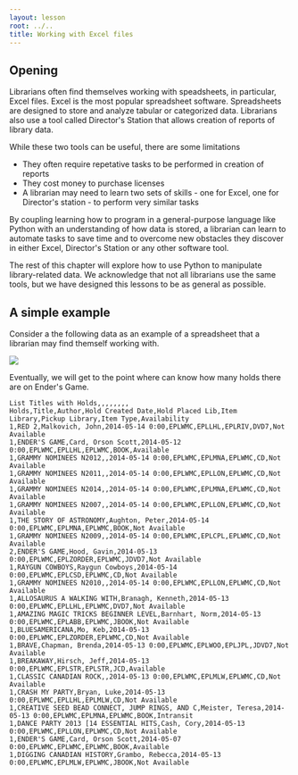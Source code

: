```yaml
---
layout: lesson
root: ../..
title: Working with Excel files
---
```


## Opening

Librarians often find themselves working with speadsheets, in particular,
Excel files.  Excel is the most popular spreadsheet software.  Spreadsheets
are designed to store and analyze tabular or categorized data.  Librarians
also use a tool called Director's Station that allows creation of 
reports of library data.

While these two tools can be useful, there are some limitations

- They often require repetative tasks to be performed in creation of reports
- They cost money to purchase licenses
- A librarian may need to learn two sets of skills - one for Excel, one
 for Director's station - to perform very similar tasks

By coupling learning how to program in a general-purpose language like Python 
with an understanding of how data is stored, a librarian can learn to automate
tasks to save time and to overcome new obstacles they
discover in either Excel, Director's Station or any other software tool.

The rest of this chapter will explore how to use Python to manipulate
library-related data.  We acknowledge that not all librarians use the same
tools, but we have designed this lessons to be as general as possible.

## A simple example

Consider a the following data as an example of a spreadsheet that a librarian
may find themself working with.

![]({{page.root}}/lessons/swc-librarians/images/excel.png)

Eventually, we will get to the point where can know how many holds 
there are on Ender's Game.

    List Titles with Holds,,,,,,,,
    Holds,Title,Author,Hold Created Date,Hold Placed Lib,Item Library,Pickup Library,Item Type,Availability
    1,RED 2,Malkovich, John,2014-05-14 0:00,EPLWMC,EPLLHL,EPLRIV,DVD7,Not Available
    1,ENDER'S GAME,Card, Orson Scott,2014-05-12 0:00,EPLWMC,EPLLHL,EPLWMC,BOOK,Available
    1,GRAMMY NOMINEES N2012,,2014-05-14 0:00,EPLWMC,EPLMNA,EPLWMC,CD,Not Available
    1,GRAMMY NOMINEES N2011,,2014-05-14 0:00,EPLWMC,EPLLON,EPLWMC,CD,Not Available
    1,GRAMMY NOMINEES N2014,,2014-05-14 0:00,EPLWMC,EPLMNA,EPLWMC,CD,Not Available
    1,GRAMMY NOMINEES N2007,,2014-05-14 0:00,EPLWMC,EPLLON,EPLWMC,CD,Not Available
    1,THE STORY OF ASTRONOMY,Aughton, Peter,2014-05-14 0:00,EPLWMC,EPLMNA,EPLWMC,BOOK,Not Available
    1,GRAMMY NOMINEES N2009,,2014-05-14 0:00,EPLWMC,EPLCPL,EPLWMC,CD,Not Available
    2,ENDER'S GAME,Hood, Gavin,2014-05-13 0:00,EPLWMC,EPLZORDER,EPLWMC,JDVD7,Not Available
    1,RAYGUN COWBOYS,Raygun Cowboys,2014-05-14 0:00,EPLWMC,EPLCSD,EPLWMC,CD,Not Available
    1,GRAMMY NOMINEES N2010,,2014-05-14 0:00,EPLWMC,EPLLON,EPLWMC,CD,Not Available
    1,ALLOSAURUS A WALKING WITH,Branagh, Kenneth,2014-05-13 0:00,EPLWMC,EPLLHL,EPLWMC,DVD7,Not Available
    1,AMAZING MAGIC TRICKS BEGINNER LEVEL,Barnhart, Norm,2014-05-13 0:00,EPLWMC,EPLABB,EPLWMC,JBOOK,Not Available
    1,BLUESAMERICANA,Mo, Keb,2014-05-13 0:00,EPLWMC,EPLZORDER,EPLWMC,CD,Not Available
    1,BRAVE,Chapman, Brenda,2014-05-13 0:00,EPLWMC,EPLWOO,EPLJPL,JDVD7,Not Available
    1,BREAKAWAY,Hirsch, Jeff,2014-05-13 0:00,EPLWMC,EPLSTR,EPLSTR,JCD,Available
    1,CLASSIC CANADIAN ROCK,,2014-05-13 0:00,EPLWMC,EPLMLW,EPLWMC,CD,Not Available
    1,CRASH MY PARTY,Bryan, Luke,2014-05-13 0:00,EPLWMC,EPLLHL,EPLMLW,CD,Not Available
    1,CREATIVE SEED BEAD CONNECT, JUMP RINGS, AND C,Meister, Teresa,2014-05-13 0:00,EPLWMC,EPLMNA,EPLWMC,BOOK,Intransit
    1,DANCE PARTY 2013 [14 ESSENTIAL HITS,Cash, Cory,2014-05-13 0:00,EPLWMC,EPLLON,EPLWMC,CD,Not Available
    1,ENDER'S GAME,Card, Orson Scott,2014-05-07 0:00,EPLWMC,EPLWMC,EPLWMC,BOOK,Available
    1,DIGGING CANADIAN HISTORY,Grambo, Rebecca,2014-05-13 0:00,EPLWMC,EPLMLW,EPLWMC,JBOOK,Not Available
